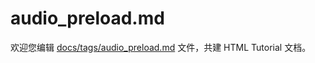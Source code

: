 audio_preload.md
===

欢迎您编辑 <a target="__blank" href="https://github.com/jaywcjlove/html-tutorial/blob/main/docs/tags/audio_preload.md">docs/tags/audio_preload.md</a> 文件，共建 HTML Tutorial 文档。